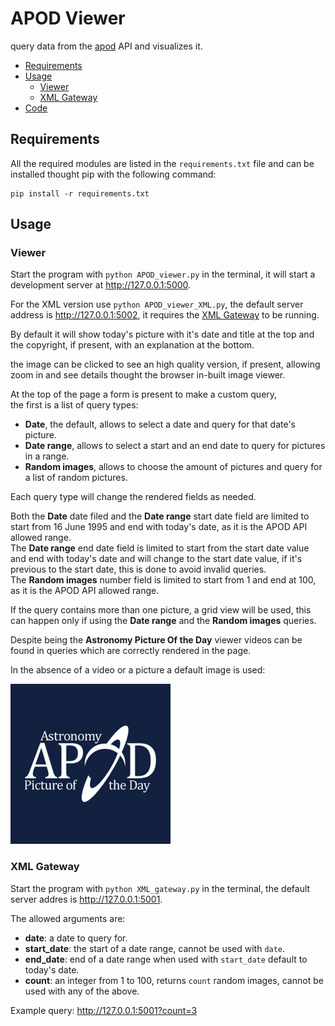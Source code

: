 # APOD Viewer
query data from the [apod](https://apod.nasa.gov) API and visualizes it.

- [Requirements](#requirements)
- [Usage](#usage)
  - [Viewer](#viewer)
  - [XML Gateway](#xml-gateway)
- [Code](#code)
## Requirements
All the required modules are listed in the `requirements.txt` file
and can be installed thought pip with the following command:
``` shell
pip install -r requirements.txt
```
## Usage
### Viewer
Start the program with `python APOD_viewer.py` in the terminal,
it will start a development server at http://127.0.0.1:5000.

For the XML version use `python APOD_viewer_XML.py`,
the default server address is http://127.0.0.1:5002, it requires
the [XML Gateway](#xml-gateway) to be running.

By default it will show today's picture with it's date and title at the top
and the copyright, if present, with an explanation at the bottom.

the image can be clicked to see an high quality version, if present,
allowing zoom in and see details thought the browser in-built
image viewer.

At the top of the page a form is present to make a custom query,<br>
the first is a list of query types:
- **Date**, the default, allows to select a date and query for that
date's picture.
- **Date range**, allows to select a start and an end date to query for
pictures in a range.
- **Random images**, allows to choose the amount of pictures and query
for a list of random pictures.

Each query type will change the rendered fields as needed.

Both the **Date** date filed and the **Date range** start date field
are limited to start from 16 June 1995 and end with today's date, as
it is the APOD API allowed range.<br>
The **Date range** end date field is limited to start from the start date
value and end with today's date and will change to the start date value,
if it's previous to the start date, this is done to avoid invalid
queries.<br>
The **Random images** number field is limited to start from 1 and end
at 100, as it is the APOD API allowed range.

If the query contains more than one picture, a grid view will be used,
this can happen only if using the **Date range** and the
**Random images** queries.

Despite being the **Astronomy Picture Of the Day** viewer videos can be
found in queries which are correctly rendered in the page.

In the absence of a video or a picture a default image is used:

<img src="static/default.png" alt="default.png" width="256">

### XML Gateway
Start the program with `python XML_gateway.py` in the terminal,
the default server addres is http://127.0.0.1:5001.

The allowed arguments are:
- **date**: a date to query for.
- **start_date**: the start of a date range, cannot be used
with `date`.
- **end_date**: end of a date range when used with `start_date`
default to today's date.
- **count**: an integer from 1 to 100, returns `count` random
images, cannot be used with any of the above. 

Example query: http://127.0.0.1:5001?count=3
